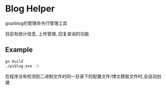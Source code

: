 # Blog Helper
gopiblog的管理命令行管理工具

目前有统计信息, 上传管理, 回复查询的功能

## Example
```bash
go build
./piblog.exe -h
```

在程序没有检测到二进制文件的同一目录下的配置文件/博文模板文件时,会自动创建